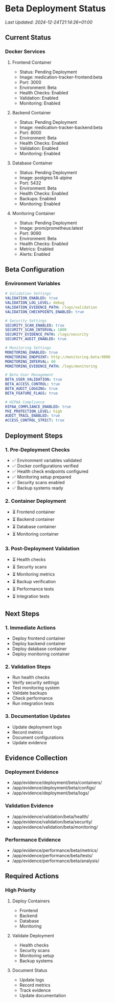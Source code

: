 # Beta Deployment Status
*Last Updated: 2024-12-24T21:14:26+01:00*

## Current Status

### Docker Services
1. Frontend Container
   - Status: Pending Deployment
   - Image: medication-tracker-frontend:beta
   - Port: 3000
   - Environment: Beta
   - Health Checks: Enabled
   - Validation: Enabled
   - Monitoring: Enabled

2. Backend Container
   - Status: Pending Deployment
   - Image: medication-tracker-backend:beta
   - Port: 8000
   - Environment: Beta
   - Health Checks: Enabled
   - Validation: Enabled
   - Monitoring: Enabled

3. Database Container
   - Status: Pending Deployment
   - Image: postgres:14-alpine
   - Port: 5432
   - Environment: Beta
   - Health Checks: Enabled
   - Backups: Enabled
   - Monitoring: Enabled

4. Monitoring Container
   - Status: Pending Deployment
   - Image: prom/prometheus:latest
   - Port: 9090
   - Environment: Beta
   - Health Checks: Enabled
   - Metrics: Enabled
   - Alerts: Enabled

## Beta Configuration

### Environment Variables
```yaml
# Validation Settings
VALIDATION_ENABLED: true
VALIDATION_LOG_LEVEL: debug
VALIDATION_EVIDENCE_PATH: /logs/validation
VALIDATION_CHECKPOINTS_ENABLED: true

# Security Settings
SECURITY_SCAN_ENABLED: true
SECURITY_SCAN_INTERVAL: 1800
SECURITY_EVIDENCE_PATH: /logs/security
SECURITY_AUDIT_ENABLED: true

# Monitoring Settings
MONITORING_ENABLED: true
MONITORING_ENDPOINT: http://monitoring.beta:9090
MONITORING_INTERVAL: 60
MONITORING_EVIDENCE_PATH: /logs/monitoring

# Beta User Management
BETA_USER_VALIDATION: true
BETA_ACCESS_CONTROL: true
BETA_AUDIT_LOGGING: true
BETA_FEATURE_FLAGS: true

# HIPAA Compliance
HIPAA_COMPLIANCE_ENABLED: true
PHI_PROTECTION_LEVEL: high
AUDIT_TRAIL_ENABLED: true
ACCESS_CONTROL_STRICT: true
```

## Deployment Steps

### 1. Pre-Deployment Checks
- ✅ Environment variables validated
- ✅ Docker configurations verified
- ✅ Health check endpoints configured
- ✅ Monitoring setup prepared
- ✅ Security scans enabled
- ✅ Backup systems ready

### 2. Container Deployment
- ⏳ Frontend container
- ⏳ Backend container
- ⏳ Database container
- ⏳ Monitoring container

### 3. Post-Deployment Validation
- ⏳ Health checks
- ⏳ Security scans
- ⏳ Monitoring metrics
- ⏳ Backup verification
- ⏳ Performance tests
- ⏳ Integration tests

## Next Steps

### 1. Immediate Actions
- Deploy frontend container
- Deploy backend container
- Deploy database container
- Deploy monitoring container

### 2. Validation Steps
- Run health checks
- Verify security settings
- Test monitoring system
- Validate backups
- Check performance
- Run integration tests

### 3. Documentation Updates
- Update deployment logs
- Record metrics
- Document configurations
- Update evidence

## Evidence Collection

### Deployment Evidence
- /app/evidence/deployment/beta/containers/
- /app/evidence/deployment/beta/configs/
- /app/evidence/deployment/beta/logs/

### Validation Evidence
- /app/evidence/validation/beta/health/
- /app/evidence/validation/beta/security/
- /app/evidence/validation/beta/monitoring/

### Performance Evidence
- /app/evidence/performance/beta/metrics/
- /app/evidence/performance/beta/tests/
- /app/evidence/performance/beta/analysis/

## Required Actions

### High Priority
1. Deploy Containers
   - Frontend
   - Backend
   - Database
   - Monitoring

2. Validate Deployment
   - Health checks
   - Security scans
   - Monitoring setup
   - Backup systems

3. Document Status
   - Update logs
   - Record metrics
   - Track evidence
   - Update documentation
